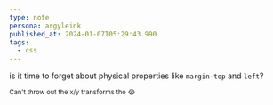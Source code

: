 ```yaml
---
type: note
persona: argyleink
published_at: 2024-01-07T05:29:43.990
tags: 
  - css
---
```


is it time to forget about physical properties like `margin-top` and `left`?

<small>Can't throw out the x/y transforms tho 😭</small>